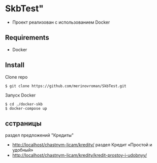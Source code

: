 # SkbTest"

* Проект реализован с использованием Docker

## Requirements
* Docker

## Install

Clone repo

```
$ git clone https://github.com/merinovroman/SkbTest.git
```

Запуск Docker
```
$ cd ./docker-skb
$ docker-compose up
```

## сстраницы
раздел предложений "Кредиты"
 * <http://localhost/chastnym-licam/kredity/>
раздел Кредит «Простой и удобный»
 * <http://localhost/chastnym-licam/kredity/kredit-prostoy-i-udobnyy/>
